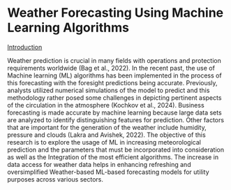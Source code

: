 # Weather Forecasting Using Machine Learning Algorithms

[Introduction](./path-to-file.extension)

Weather prediction is crucial in many fields with operations and protection requirements worldwide (Bag et al., 2022). In the recent past, the use of Machine learning (ML) algorithms has been implemented in the process of this forecasting with the foresight predictions being accurate. Previously, analysts utilized numerical simulations of the model to predict and this methodology rather posed some challenges in depicting pertinent aspects of the circulation in the atmosphere (Kochkov et al., 2024). Business forecasting is made accurate by machine learning because large data sets are analyzed to identify distinguishing features for prediction. Other factors that are important for the generation of the weather include humidity, pressure and clouds (Lakra and Avishek, 2022). The objective of this research is to explore the usage of ML in increasing meteorological prediction and the parameters that must be incorporated into consideration as well as the Integration of the most efficient algorithms. The increase in data access for weather data helps in enhancing refreshing and oversimplified Weather-based ML-based forecasting models for utility purposes across various sectors.


